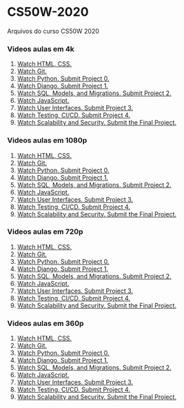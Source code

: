 # CS50W-2020

Arquivos do curso CS50W 2020

### Videos aulas em 4k
1. [Watch HTML, CSS.](https://cdn.cs50.net/web/2020/spring/lectures/0/lecture0-4k.mp4)
2. [Watch Git.](https://cdn.cs50.net/web/2020/spring/lectures/1/lecture1-4k.mp4)
3. [Watch Python. Submit Project 0.](https://cdn.cs50.net/web/2020/spring/lectures/2/lecture2-4k.mp4)
4. [Watch Django. Submit Project 1.](https://cdn.cs50.net/web/2020/spring/lectures/3/lecture3-4k.mp4)
5. [Watch SQL, Models, and Migrations. Submit Project 2.](https://cdn.cs50.net/web/2020/spring/lectures/4/lecture4-4k.mp4)
6. [Watch JavaScript.](https://cdn.cs50.net/web/2020/spring/lectures/5/lecture5-4k.mp4)
7. [Watch User Interfaces. Submit Project 3.](https://cdn.cs50.net/web/2020/spring/lectures/6/lecture6-4k.mp4)
8. [Watch Testing, CI/CD. Submit Project 4.](https://cdn.cs50.net/web/2020/spring/lectures/7/lecture7-4k.mp4)
9. [Watch Scalability and Security. Submit the Final Project.](https://cdn.cs50.net/web/2020/spring/lectures/8/lecture8-4k.mp4)


### Videos aulas em 1080p
1. [Watch HTML, CSS.](https://cdn.cs50.net/web/2020/spring/lectures/0/lecture0-1080p.mp4)
2. [Watch Git.](https://cdn.cs50.net/web/2020/spring/lectures/1/lecture1-1080p.mp4)
3. [Watch Python. Submit Project 0.](https://cdn.cs50.net/web/2020/spring/lectures/2/lecture2-1080p.mp4)
4. [Watch Django. Submit Project 1.](https://cdn.cs50.net/web/2020/spring/lectures/3/lecture3-1080p.mp4)
5. [Watch SQL, Models, and Migrations. Submit Project 2.](https://cdn.cs50.net/web/2020/spring/lectures/4/lecture4-1080p.mp4)
6. [Watch JavaScript.](https://cdn.cs50.net/web/2020/spring/lectures/5/lecture5-1080p.mp4)
7. [Watch User Interfaces. Submit Project 3.](https://cdn.cs50.net/web/2020/spring/lectures/6/lecture6-1080p.mp4)
8. [Watch Testing, CI/CD. Submit Project 4.](https://cdn.cs50.net/web/2020/spring/lectures/7/lecture7-1080p.mp4)
9. [Watch Scalability and Security. Submit the Final Project.](https://cdn.cs50.net/web/2020/spring/lectures/8/lecture8-1080p.mp4)


### Videos aulas em 720p
1. [Watch HTML, CSS.](https://cdn.cs50.net/web/2020/spring/lectures/0/lecture0-720p.mp4)
2. [Watch Git.](https://cdn.cs50.net/web/2020/spring/lectures/1/lecture1-720p.mp4)
3. [Watch Python. Submit Project 0.](https://cdn.cs50.net/web/2020/spring/lectures/2/lecture2-720p.mp4)
4. [Watch Django. Submit Project 1.](https://cdn.cs50.net/web/2020/spring/lectures/3/lecture3-720p.mp4)
5. [Watch SQL, Models, and Migrations. Submit Project 2.](https://cdn.cs50.net/web/2020/spring/lectures/4/lecture4-720p.mp4)
6. [Watch JavaScript.](https://cdn.cs50.net/web/2020/spring/lectures/5/lecture5-720p.mp4)
7. [Watch User Interfaces. Submit Project 3.](https://cdn.cs50.net/web/2020/spring/lectures/6/lecture6-720p.mp4)
8. [Watch Testing, CI/CD. Submit Project 4.](https://cdn.cs50.net/web/2020/spring/lectures/7/lecture7-720p.mp4)
9. [Watch Scalability and Security. Submit the Final Project.](https://cdn.cs50.net/web/2020/spring/lectures/8/lecture8-720p.mp4)


### Videos aulas em 360p
1. [Watch HTML, CSS.]()
2. [Watch Git.]()
3. [Watch Python. Submit Project 0.]()
4. [Watch Django. Submit Project 1.]()
5. [Watch SQL, Models, and Migrations. Submit Project 2.]()
6. [Watch JavaScript.]()
7. [Watch User Interfaces. Submit Project 3.]()
8. [Watch Testing, CI/CD. Submit Project 4.]()
9. [Watch Scalability and Security. Submit the Final Project.]()
